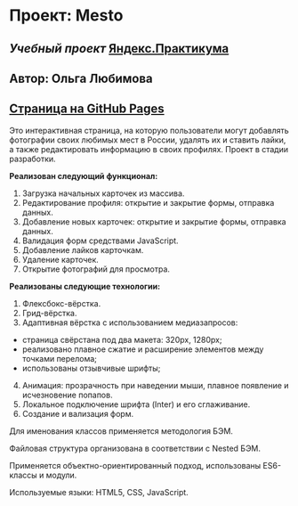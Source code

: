 # **Проект: Mesto**
## *Учебный проект* [Яндекс.Практикума](https://practicum.yandex.ru/)

## Автор: Ольга Любимова

## [Страница на GitHub Pages](https://aelia5.github.io/mesto/)

Это интерактивная страница, на которую пользователи могут добавлять фотографии своих любимых мест в России, удалять их и ставить лайки, а также редактировать информацию в своих профилях. Проект в стадии разработки.

**Реализован следующий функционал:**
1. Загрузка начальных карточек из массива.
2. Редактирование профиля: открытие и закрытие формы, отправка данных.
3. Добавление новых карточек: открытие и закрытие формы, отправка данных.
4. Валидация форм средствами JavaScript.
5. Добавление лайков карточкам.
6. Удаление карточек.
7. Открытие фотографий для просмотра.

**Реализованы следующие технологии:**

1. Флексбокс-вёрстка.
2. Грид-вёрстка.
3. Адаптивная вёрстка с использованием медиазапросов:
* страница свёрстана под два макета: 320px, 1280px;
* реализовано плавное сжатие и расширение элементов между точками перелома;
* использованы отзывчивые шрифты;
4. Анимация: прозрачность при наведении мыши, плавное появление и исчезновение попапов.
5. Локальное подключение шрифта (Inter) и его сглаживание.
6. Создание и вализация форм.

Для именования классов применяется методология БЭМ.

Файловая структура организована в соответствии с Nested БЭМ.

Применяется объектно-ориентированный подход, использованы ES6-классы и модули.

Используемые языки: HTML5, CSS, JavaScript.
